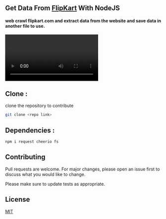 ## Get Data From [FlipKart](https://www.flipkart.com/search?q=mobiles) With NodeJS

#### web crawl flipkart.com and extract data from the website and save data in another file to use.


![caption](github.webm)
## Clone : 

clone the repository to contribute

```bash
git clone <repo link>
```

## Dependencies : 

```bash
npm i request cheerio fs
```

## Contributing
Pull requests are welcome. For major changes, please open an issue first to discuss what you would like to change.

Please make sure to update tests as appropriate.

## License
[MIT](https://choosealicense.com/licenses/mit/)
